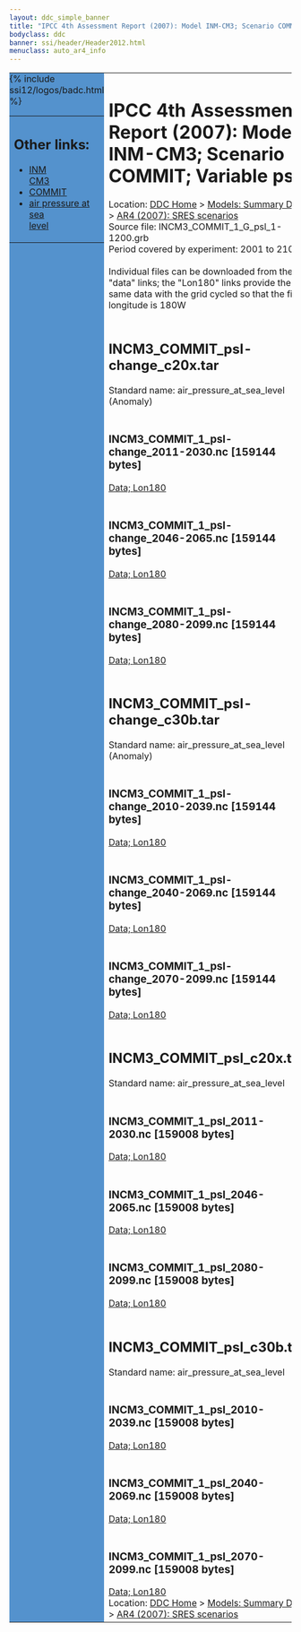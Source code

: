 ```yaml
---
layout: ddc_simple_banner
title: "IPCC 4th Assessment Report (2007): Model INM-CM3; Scenario COMMIT; Variable psl"
bodyclass: ddc
banner: ssi/header/Header2012.html
menuclass: auto_ar4_info
---
```



<table width="100%" border="0" cellspacing="0" cellpadding="0" style="border-collapse: collapse;">
<tr style="margin:0;padding:0;border:0;">
<td style="margin:0;padding:0;border:0;height:1pt;width:150pt;background:#5492CD;" valign="top" >

<div id="lh-col2" class="auto_ar4_info">
<table class="menumain" bgcolor="#5492CD" cellspacing="0" width="100%" border="0">
<tr><td>
<h2> Other links:</h2>
<ul>
<li><a href="/auto/ar4/model-INM-CM3.html">INM<br/>CM3</a></li>
<li><a href="/auto/ar4/scenario-COMMIT.html">COMMIT</a></li>
<li><a href="/auto/ar4/var-air_pressure_at_sea_level.html">air pressure at sea<br/> level</a></li>
</ul>
</td></tr>
{% include ssi12/logos/badc.html %}
</table>
</div>
</td>
<td><h1>IPCC 4th Assessment Report (2007): Model INM-CM3; Scenario COMMIT; Variable psl</h1>

<!-- Breadcrumb1 -->
<div id="breadcrumb1" align="left">
Location: <a href="/index.html">DDC Home</a> > <a href="/sim/gcm_clim/">Models: Summary Data</a>
> <a href="/sim/gcm_clim/SRES_AR4/index.html">AR4 (2007): SRES scenarios</a>
</div>
<!-- End of Breadcrumb1 -->Source file: INCM3_COMMIT_1_G_psl_1-1200.grb
<br/>
Period covered by experiment: 2001 to 2100<br/>
<br/>Individual files can be downloaded from the "data" links; the "Lon180" links provide the same data
         with the grid cycled so that the first longitude is 180W<br/>
<br/><h2>INCM3_COMMIT_psl-change_c20x.tar</h2>
Standard name: air_pressure_at_sea_level (Anomaly)<br>
<br/><h3>INCM3_COMMIT_1_psl-change_2011-2030.nc [159144 bytes]</h3>
<a href="http://apps.ipcc-data.org/cgi-bin/downl/ar4_nc/psl/INCM3_COMMIT_1_psl-change_2011-2030.nc">Data; </a><a href="http://apps.ipcc-data.org/cgi-bin/downl/ar4_nc/psl/INCM3_COMMIT_1_psl-change_2011-2030.cyto180.nc"> Lon180</a><br/>
<br/><h3>INCM3_COMMIT_1_psl-change_2046-2065.nc [159144 bytes]</h3>
<a href="http://apps.ipcc-data.org/cgi-bin/downl/ar4_nc/psl/INCM3_COMMIT_1_psl-change_2046-2065.nc">Data; </a><a href="http://apps.ipcc-data.org/cgi-bin/downl/ar4_nc/psl/INCM3_COMMIT_1_psl-change_2046-2065.cyto180.nc"> Lon180</a><br/>
<br/><h3>INCM3_COMMIT_1_psl-change_2080-2099.nc [159144 bytes]</h3>
<a href="http://apps.ipcc-data.org/cgi-bin/downl/ar4_nc/psl/INCM3_COMMIT_1_psl-change_2080-2099.nc">Data; </a><a href="http://apps.ipcc-data.org/cgi-bin/downl/ar4_nc/psl/INCM3_COMMIT_1_psl-change_2080-2099.cyto180.nc"> Lon180</a><br/>
<br/><h2>INCM3_COMMIT_psl-change_c30b.tar</h2>
Standard name: air_pressure_at_sea_level (Anomaly)<br>
<br/><h3>INCM3_COMMIT_1_psl-change_2010-2039.nc [159144 bytes]</h3>
<a href="http://apps.ipcc-data.org/cgi-bin/downl/ar4_nc/psl/INCM3_COMMIT_1_psl-change_2010-2039.nc">Data; </a><a href="http://apps.ipcc-data.org/cgi-bin/downl/ar4_nc/psl/INCM3_COMMIT_1_psl-change_2010-2039.cyto180.nc"> Lon180</a><br/>
<br/><h3>INCM3_COMMIT_1_psl-change_2040-2069.nc [159144 bytes]</h3>
<a href="http://apps.ipcc-data.org/cgi-bin/downl/ar4_nc/psl/INCM3_COMMIT_1_psl-change_2040-2069.nc">Data; </a><a href="http://apps.ipcc-data.org/cgi-bin/downl/ar4_nc/psl/INCM3_COMMIT_1_psl-change_2040-2069.cyto180.nc"> Lon180</a><br/>
<br/><h3>INCM3_COMMIT_1_psl-change_2070-2099.nc [159144 bytes]</h3>
<a href="http://apps.ipcc-data.org/cgi-bin/downl/ar4_nc/psl/INCM3_COMMIT_1_psl-change_2070-2099.nc">Data; </a><a href="http://apps.ipcc-data.org/cgi-bin/downl/ar4_nc/psl/INCM3_COMMIT_1_psl-change_2070-2099.cyto180.nc"> Lon180</a><br/>
<br/><h2>INCM3_COMMIT_psl_c20x.tar</h2>
Standard name: air_pressure_at_sea_level<br>
<br/><h3>INCM3_COMMIT_1_psl_2011-2030.nc [159008 bytes]</h3>
<a href="http://apps.ipcc-data.org/cgi-bin/downl/ar4_nc/psl/INCM3_COMMIT_1_psl_2011-2030.nc">Data; </a><a href="http://apps.ipcc-data.org/cgi-bin/downl/ar4_nc/psl/INCM3_COMMIT_1_psl_2011-2030.cyto180.nc"> Lon180</a><br/>
<br/><h3>INCM3_COMMIT_1_psl_2046-2065.nc [159008 bytes]</h3>
<a href="http://apps.ipcc-data.org/cgi-bin/downl/ar4_nc/psl/INCM3_COMMIT_1_psl_2046-2065.nc">Data; </a><a href="http://apps.ipcc-data.org/cgi-bin/downl/ar4_nc/psl/INCM3_COMMIT_1_psl_2046-2065.cyto180.nc"> Lon180</a><br/>
<br/><h3>INCM3_COMMIT_1_psl_2080-2099.nc [159008 bytes]</h3>
<a href="http://apps.ipcc-data.org/cgi-bin/downl/ar4_nc/psl/INCM3_COMMIT_1_psl_2080-2099.nc">Data; </a><a href="http://apps.ipcc-data.org/cgi-bin/downl/ar4_nc/psl/INCM3_COMMIT_1_psl_2080-2099.cyto180.nc"> Lon180</a><br/>
<br/><h2>INCM3_COMMIT_psl_c30b.tar</h2>
Standard name: air_pressure_at_sea_level<br>
<br/><h3>INCM3_COMMIT_1_psl_2010-2039.nc [159008 bytes]</h3>
<a href="http://apps.ipcc-data.org/cgi-bin/downl/ar4_nc/psl/INCM3_COMMIT_1_psl_2010-2039.nc">Data; </a><a href="http://apps.ipcc-data.org/cgi-bin/downl/ar4_nc/psl/INCM3_COMMIT_1_psl_2010-2039.cyto180.nc"> Lon180</a><br/>
<br/><h3>INCM3_COMMIT_1_psl_2040-2069.nc [159008 bytes]</h3>
<a href="http://apps.ipcc-data.org/cgi-bin/downl/ar4_nc/psl/INCM3_COMMIT_1_psl_2040-2069.nc">Data; </a><a href="http://apps.ipcc-data.org/cgi-bin/downl/ar4_nc/psl/INCM3_COMMIT_1_psl_2040-2069.cyto180.nc"> Lon180</a><br/>
<br/><h3>INCM3_COMMIT_1_psl_2070-2099.nc [159008 bytes]</h3>
<a href="http://apps.ipcc-data.org/cgi-bin/downl/ar4_nc/psl/INCM3_COMMIT_1_psl_2070-2099.nc">Data; </a><a href="http://apps.ipcc-data.org/cgi-bin/downl/ar4_nc/psl/INCM3_COMMIT_1_psl_2070-2099.cyto180.nc"> Lon180</a><br/>
<!-- Breadcrumb2 -->
<div id="breadcrumb2" align="left">
Location: <a href="/index.html">DDC Home</a> > <a href="/sim/gcm_clim/">Models: Summary Data</a>
> <a href="/sim/gcm_clim/SRES_AR4/index.html">AR4 (2007): SRES scenarios</a>
</div>
<!-- End of Breadcrumb2 --></td></tr></table>
